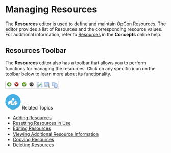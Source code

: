 # Managing Resources

The **Resources** editor is used to define and maintain OpCon Resources.
The editor provides a list of Resources and the corresponding resource
values. For additional information, refer to
[Resources](../../../objects/resources.md) in the
**Concepts** online help.

## Resources Toolbar

The **Resources** editor also has a toolbar that allows you to perform
functions for managing the resources. Click on any specific icon on the
toolbar below to learn more about its functionality.

![Resources toolbar](../../../Resources/Images/EM/EMcalendarstoolbar.png "Resources toolbar")

![White "person reading" icon on blue circular background](../../../Resources/Images/moreinfo-icon(48x48).png "More Info icon")
Related Topics

- [Adding Resources](Adding-Resources.md)
- [Resetting Resources in Use](Resetting-Resources-in-Use.md)
- [Editing Resources](Editing-Resources.md)
- [Viewing Additional Resource     Information](Viewing-Additional-Resource-Info.md)
- [Copying Resources](Copying-Resources.md)
- [Deleting Resources](Deleting-Resources.md)
